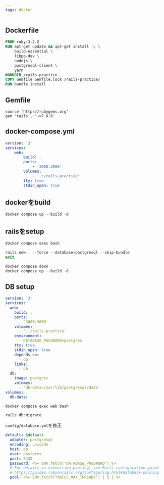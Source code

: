 ```yaml
---
tags: docker
---
```

## Dockerfile
```Dockerfile
FROM ruby:3.2.2
RUN apt-get update && apt-get install -y \
	build-essential \
	libpq-dev \
	nodejs \
	postgresql-client \
	yarn
WORKDIR /rails-practice
COPY Gemfile Gemfile.lock /rails-practice/
RUN bundle install
```
## Gemfile
```Gemfile
source 'https//rubygems.org'
gem 'rails', '~>7.0.6'
```
## docker-compose.yml
```docker-compose.yml
version: '3'
services:
	web:
		build: .
		ports:
			- '3000:3000'
		volumes:
			- '.:/rails-practice'
		tty: true
		stdin_open: true
```
## dockerをbuild
```powershell
docker compose up --build -d
```
## railsをsetup
```powershell
docker compose exec bash

rails new . --force --database=postgresql --skip-bundle
exit

docker compose down
docker compose up --build -d
```
## DB setup
```docker-compose.yml
version: '3'
services:
  web:
    build: .
    ports:
      - '3000:3000'
    volumes:
      - '.:/rails-practice'
    environment:
      - DATABASE_PASSWORD=postgres
    tty: true
    stdin_open: true
    depends_on:
      - db
    links:
      - db
  db:
    image: postgres
    volumes:
      - 'db-data:/var/lib/postgresql/data'
volumes:
  db-data:
```

```powershell
docker compose exec web bash

rails db:migrate
```
`config/database.yml`を修正
```config/database.yml
default: &default
  adapter: postgresql
  encoding: unicode
  host: db
  user: postgres
  post: 5432
  password: <%= ENV.fetch("DATABASE_PASSWORD") %>
  # For details on connection pooling, see Rails configuration guide
  # https://guides.rubyonrails.org/configuring.html#database-pooling
  pool: <%= ENV.fetch("RAILS_MAX_THREADS") { 5 } %>
```

